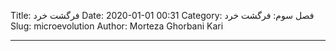 Title: فرگشت خرد
Date: 2020-01-01 00:31
Category: فصل سوم: فرگشت خرد
Slug: microevolution
Author: Morteza Ghorbani Kari

------
